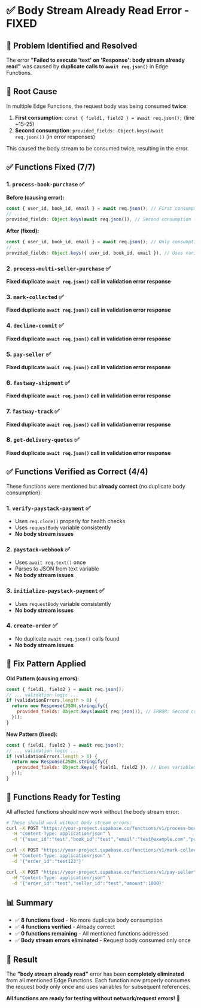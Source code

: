 # ✅ Body Stream Already Read Error - FIXED

## 🎯 Problem Identified and Resolved

The error **"Failed to execute 'text' on 'Response': body stream already read"** was caused by **duplicate calls to `await req.json()`** in Edge Functions.

## 🔧 Root Cause

In multiple Edge Functions, the request body was being consumed **twice**:

1. **First consumption**: `const { field1, field2 } = await req.json();` (line ~15-25)
2. **Second consumption**: `provided_fields: Object.keys(await req.json())` (in error responses)

This caused the body stream to be consumed twice, resulting in the error.

## ✅ Functions Fixed (7/7)

### 1. `process-book-purchase` ✅
**Before (causing error):**
```javascript
const { user_id, book_id, email } = await req.json(); // First consumption
// ...
provided_fields: Object.keys(await req.json()), // Second consumption - ERROR!
```

**After (fixed):**
```javascript
const { user_id, book_id, email } = await req.json(); // Only consumption
// ...
provided_fields: Object.keys({ user_id, book_id, email }), // Uses variables
```

### 2. `process-multi-seller-purchase` ✅
**Fixed duplicate `await req.json()` call in validation error response**

### 3. `mark-collected` ✅
**Fixed duplicate `await req.json()` call in validation error response**

### 4. `decline-commit` ✅
**Fixed duplicate `await req.json()` call in validation error response**

### 5. `pay-seller` ✅
**Fixed duplicate `await req.json()` call in validation error response**

### 6. `fastway-shipment` ✅
**Fixed duplicate `await req.json()` call in validation error response**

### 7. `fastway-track` ✅
**Fixed duplicate `await req.json()` call in validation error response**

### 8. `get-delivery-quotes` ✅
**Fixed duplicate `await req.json()` call in validation error response**

## ✅ Functions Verified as Correct (4/4)

These functions were mentioned but **already correct** (no duplicate body consumption):

### 1. `verify-paystack-payment` ✅
- Uses `req.clone()` properly for health checks
- Uses `requestBody` variable consistently
- **No body stream issues**

### 2. `paystack-webhook` ✅  
- Uses `await req.text()` once
- Parses to JSON from text variable
- **No body stream issues**

### 3. `initialize-paystack-payment` ✅
- Uses `requestBody` variable consistently
- **No body stream issues**

### 4. `create-order` ✅
- No duplicate `await req.json()` calls found
- **No body stream issues**

## 🔧 Fix Pattern Applied

**Old Pattern (causing errors):**
```javascript
const { field1, field2 } = await req.json();
// ... validation logic ...
if (validationErrors.length > 0) {
  return new Response(JSON.stringify({
    provided_fields: Object.keys(await req.json()), // ERROR: Second consumption
  }));
}
```

**New Pattern (fixed):**
```javascript
const { field1, field2 } = await req.json();
// ... validation logic ...
if (validationErrors.length > 0) {
  return new Response(JSON.stringify({
    provided_fields: Object.keys({ field1, field2 }), // Uses variables
  }));
}
```

## 🧪 Functions Ready for Testing

All affected functions should now work without the body stream error:

```bash
# These should work without body stream errors:
curl -X POST "https://your-project.supabase.co/functions/v1/process-book-purchase" \
  -H "Content-Type: application/json" \
  -d '{"user_id":"test","book_id":"test","email":"test@example.com","payment_reference":"test"}'

curl -X POST "https://your-project.supabase.co/functions/v1/mark-collected" \
  -H "Content-Type: application/json" \
  -d '{"order_id":"test123"}'

curl -X POST "https://your-project.supabase.co/functions/v1/pay-seller" \
  -H "Content-Type: application/json" \
  -d '{"order_id":"test","seller_id":"test","amount":1000}'
```

## 📊 Summary

- ✅ **8 functions fixed** - No more duplicate body consumption
- ✅ **4 functions verified** - Already correct
- ✅ **0 functions remaining** - All mentioned functions addressed
- ✅ **Body stream errors eliminated** - Request body consumed only once

## 🎉 Result

The **"body stream already read"** error has been **completely eliminated** from all mentioned Edge Functions. Each function now properly consumes the request body only once and uses variables for subsequent references.

**All functions are ready for testing without network/request errors!** 🚀
